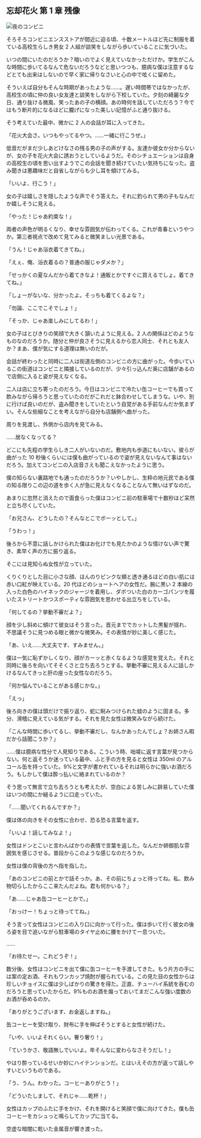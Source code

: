 ## 忘却花火 第 1 章 残像

![夜のコンビニ](/images/2.jpg)

そろそろコンビニエンスストアが間近に迫る頃、十数メートルほど先に制服を着ている高校生らしき男女 2 人組が談笑をしながら歩いていることに気づいた。

いつの間にいたのだろうか？暗いのでよく見えていなかっただけか。学生がこんな時間に歩いてるなんて危ないだろうなどと思いつつも、臆病な僕は注意するなどとても出来はしないので早く家に帰りなさいと心の中で呟くに留めた。

そういえば自分もそんな時期があったような……。遅い時間帯ではなかったが、高校生の頃に仲の良い女友達と談笑をしながら下校していた。夕刻の綺麗な夕日、通り抜ける微風、笑ったあの子の横顔。あの時何を話していただろう？今ではもう断片的になるほどに朧げになった美しい記憶がふと通り抜ける。

そう考えていた最中、微かに 2 人の会話が耳に入ってきた。

「花火大会さ。いつもやってるやつ。……一緒に行こうぜ。」

低音だがまだ少しあどけなさの残る男の子の声がする。友達か彼女か分からないが、女の子を花火大会に誘おうとしているようだ。そのシチュエーションは自身の高校生の頃を思い出すようでこの会話を聞き続けていたい気持ちになった。盗み聞きは悪趣味だと自省しながらも少し耳を傾けてみる。

「いいよ、行こう！」

女の子は嬉しさを隠したような声でそう答えた。それに釣られて男の子もなんだか嬉しそうに見える。

「やった！じゃあ約束な！」

両者の声色が明るくなり、幸せな雰囲気が伝わってくる。これが青春というやつか。第三者視点で改めて見てみると微笑ましい光景である。

「うん！じゃあ浴衣着てきてね。」

「えぇ、俺、浴衣着るの？普通の服じゃダメか？」

「せっかくの夏なんだから着てきなよ！通販とかですぐに買えるでしょ。着てきてね。」

「しょーがないな、分かったよ。そっちも着てくるよな？」

「勿論、ここでこそでしょ！」

「そっか、じゃあ楽しみにしてるわ！」

女の子はとびきりの笑顔で大きく頷いたように見える。2 人の関係はどのようなものなのだろうか。随分と仲が良さそうに見えるから恋人同士、それとも友人か？まあ、僕が気にする道理は無いのだが。

会話が終わったと同時に二人は街道左側のコンビニの方に曲がった。今歩いているこの街道はコンビニと隣接しているのだが、少々引っ込んだ奥に店舗があるので店側に入ると姿が見えなくなる。

二人は店に立ち寄ったのだろう。今日はコンビニで冷たい缶コーヒーでも買って飲みながら帰ろうと思っていたのだがこれだと鉢合わせしてしまうな。いや、別に行けば良いのだが、盗み聞きをしていたという自覚がある手前なんだか気まずい。そんな些細なことを考えながら自分も店舗側へ曲がった。

周りを見渡し、外側から店内を見てみる。

……居なくなってる？

どこにも先程の学生らしき二人がいないのだ。敷地内も歩道にもいない。彼らが曲がった 10 秒後くらいには僕も曲がっているので姿が見えないなんて事はないだろう。加えてコンビニの入店音さえも聞こえなかったように思う。

僕の知らない裏路地でも通ったのだろうか？いやしかし、生粋の地元民である僕の知る限りこの辺の道を歩く人が急に見えなくなることなんて無いはずなのだ。

あまりに忽然と消えたので面食らった僕はコンビニ前の駐車場で十数秒ほど呆然と立ち尽くしていた。

「お兄さん、どうしたの？そんなとこでボーッとして。」

「うわっ！」

後ろから不意に話しかけられた僕はお化けでも見たかのような情けない声で驚き、素早く声の方に振り返る。

そこには見知らぬ女性が立っていた。

くりくりとした目に小さな顔、ほんのりピンクな頬と透き通るほどの白い肌には赤い口紅が映えている。20 代ほどのショートヘアの女性だ。腕に黒い 2 本線の入った白色のハイネックのジャージを着用し、ダボついた白のカーゴパンツを履いたストリートかつスポーティな雰囲気を思わせる出立ちをしている。

「何してるの？挙動不審だよ？」

顔を少し斜めに傾けて彼女はそう言った。首元まででカットした黒髪が揺れ、不思議そうに見つめる眼と微かな微笑み。その表情が妙に美しく感じた。

「あ、いえ……大丈夫です、すみません。」

僕は一気に恥ずかしくなり、顔がカーッと赤くなるような感覚を覚えた。それと同時に後ろを向いてそそくさと立ち去ろうとする。挙動不審に見える人に話しかけるなんてきっと肝の座った女性なのだろう。

「何か悩んでいることがある感じかな。」

「えっ」

後ろ向きの僕は頭だけで振り返り、蛇に睨みつけられた蛙のように固まる。多分、滑稽に見えている気がする。それを見た女性は微笑みながら続けた。

「こんな時間に歩いてるし、挙動不審だし、なんかあったんでしょ？お姉さん暇だから話聞こうか？」

……僕は臆病な性分で人見知りである。こういう時、咄嗟に返す言葉が見つからない。何と返そうか迷っている最中、ふと手の方を見ると女性は 350ml のアルコール缶を持っていた。9%と文字が書かれているそれは明らかに強いお酒だろう。もしかして僕は酔っ払いに絡まれているのか？

そう思って無言で立ち去ろうとも考えたが、空白による苦しみに辟易していた僕はいつの間にか縋るように口走っていた。

「……聞いてくれるんですか？」

僕は体の向きをその女性に合わせ、恐る恐る言葉を返す。

「いいよ！話してみなよ！」

女性はドンとこいと言わんばかりの表情で言葉を返した。なんだか姉御肌な雰囲気を感じさせる。普段からこのような感じなのだろうか。

女性は僕の背後の方へ指を指した。

「あのコンビニの前とかで話そっか。あ、その前にちょっと待ってね。私、飲み物切らしたからここ来たんだよね。君も何かいる？」

「あ……じゃあ缶コーヒーとかで。」

「おっけー！ちょっと待っててね。」

そう言って女性はコンビニの入り口に向かって行った。僕は歩いて行く彼女の後ろ姿を目で追いながら駐車場のタイヤ止めに腰をかけて一息ついた。

……

「お待たせー。これどうぞ！」

数分後、女性はコンビニを出て僕に缶コーヒーを手渡してきた。もう片方の手には案の定お酒、それもワンカップ焼酎が握られている。この見た目の女性からは珍しいチョイスに僕は少しばかりの驚きを得た。正直、チューハイ系統を呑むのだろうと思っていたからだ。9%ものお酒を煽っておいてまだこんな強い度数のお酒が呑めるのか。

「ありがとうございます、お金返しますね。」

缶コーヒーを受け取り、財布に手を伸ばそうとすると女性が続けた。

「いや、いいよそれくらい。奢り奢り！」

「ていうかさ、敬語無しでいいよ。年そんなに変わらなさそうだし！」

やはり酔っているせいか妙にハイテンションだ。とはいえその方が返って話しやすいというものである。

「う、うん。わかった。コーヒーありがとう！」

「どういたしまして、それじゃ……乾杯！」

女性はカップのふたに手をかけ、それを開けると笑顔で僕に向けてきた。僕も缶コーヒーをカシュっと鳴らしてカップに当てる。

空虚な暗闇に乾いた金属音が響き渡った。
